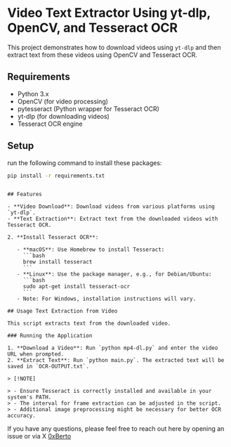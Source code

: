# Video Text Extractor Using yt-dlp, OpenCV, and Tesseract OCR

This project demonstrates how to download videos using `yt-dlp` and then extract text from these videos using OpenCV and Tesseract OCR.

## Requirements

- Python 3.x
- OpenCV (for video processing)
- pytesseract (Python wrapper for Tesseract OCR)
- yt-dlp (for downloading videos)
- Tesseract OCR engine

## Setup
run the following command to install these packages:

```bash
pip install -r requirements.txt
```

```

## Features

- **Video Download**: Download videos from various platforms using `yt-dlp`.
- **Text Extraction**: Extract text from the downloaded videos with Tesseract OCR.

2. **Install Tesseract OCR**:

   - **macOS**: Use Homebrew to install Tesseract:
     ```bash
     brew install tesseract
     ```
   - **Linux**: Use the package manager, e.g., for Debian/Ubuntu:
     ```bash
     sudo apt-get install tesseract-ocr
     ```
   - Note: For Windows, installation instructions will vary.

## Usage Text Extraction from Video

This script extracts text from the downloaded video.

### Running the Application

1. **Download a Video**: Run `python mp4-dl.py` and enter the video URL when prompted.
2. **Extract Text**: Run `python main.py`. The extracted text will be saved in `OCR-OUTPUT.txt`.

> [!NOTE]

> - Ensure Tesseract is correctly installed and available in your system's PATH.
> - The interval for frame extraction can be adjusted in the script.
> - Additional image preprocessing might be necessary for better OCR accuracy.
```

If you have any questions, please feel free to reach out here by opening an issue or via X [0xBerto](https://x.com/0xberto)